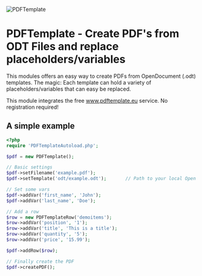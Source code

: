 ![PDFTemplate](https://raw.github.com/Kommune3/PDFTemplate/master/examples/images/pdftemplate.jpg)

# PDFTemplate - Create PDF's from ODT Files and replace placeholders/variables

This modules offers an easy way to create PDFs from OpenDocument (.odt) templates. The magic: Each template can hold a
variety of placeholders/variables that can easy be replaced.

This module integrates the free www.pdftemplate.eu service. No registration required!

## A simple example

```php
<?php
require 'PDFTemplateAutoload.php';

$pdf = new PDFTemplate();

// Basic settings
$pdf->setFilename('example.pdf');
$pdf->setTemplate('odt/example.odt');       // Path to your local Open Document Template

// Set some vars
$pdf->addVar('first_name', 'John');
$pdf->addVar('last_name', 'Doe');

// Add a row
$row = new PDFTemplateRow('demoitems');
$row->addVar('position', '1');
$row->addVar('title', 'This is a title');
$row->addVar('quantity', '5');
$row->addVar('price', '15.99');

$pdf->addRow($row);

// Finally create the PDF
$pdf->createPDF();
```